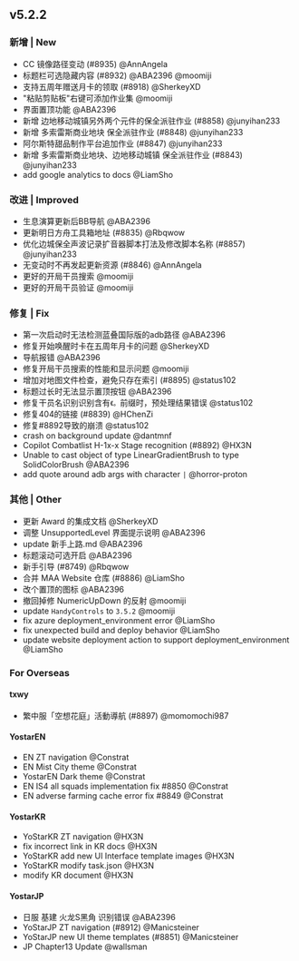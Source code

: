 ## v5.2.2

### 新增 | New

* CC 镜像路径变动 (#8935) @AnnAngela
* 标题栏可选隐藏内容 (#8932) @ABA2396 @moomiji
* 支持五周年赠送月卡的领取 (#8918) @SherkeyXD
* "粘贴剪贴板"右键可添加作业集 @moomiji
* 界面置顶功能 @ABA2396
* 新增 边地移动城镇另外两个元件的保全派驻作业 (#8858) @junyihan233
* 新增 多索雷斯商业地块 保全派驻作业 (#8848) @junyihan233
* 阿尔斯特甜品制作平台追加作业 (#8847) @junyihan233
* 新增 多索雷斯商业地块、边地移动城镇 保全派驻作业 (#8843) @junyihan233
* add google analytics to docs @LiamSho

### 改进 | Improved

* 生息演算更新后BB导航 @ABA2396
* 更新明日方舟工具箱地址 (#8835) @Rbqwow
* 优化边城保全声波记录扩音器脚本打法及修改脚本名称 (#8857) @junyihan233
* 无变动时不再发起更新资源 (#8846) @AnnAngela
* 更好的开局干员搜索 @moomiji
* 更好的开局干员验证 @moomiji

### 修复 | Fix

* 第一次启动时无法检测蓝叠国际版的adb路径 @ABA2396
* 修复开始唤醒时卡在五周年月卡的问题 @SherkeyXD
* 导航报错 @ABA2396
* 修复开局干员搜索的性能和显示问题 @moomiji
* 增加对地图文件检查，避免只存在索引 (#8895) @status102
* 标题过长时无法显示置顶按钮 @ABA2396
* 修复干员名识别识别含有`《。`前缀时，预处理结果错误 @status102
* 修复404的链接 (#8839) @HChenZi
* 修复#8892导致的崩溃 @status102
* crash on background update @dantmnf
* Copilot Combatlist H-1x-x Stage recognition (#8892) @HX3N
* Unable to cast object of type LinearGradientBrush to type SolidColorBrush @ABA2396
* add quote around adb args with character `|` @horror-proton

### 其他 | Other

* 更新 Award 的集成文档 @SherkeyXD
* 调整 UnsupportedLevel 界面提示说明 @ABA2396
* update 新手上路.md @ABA2396
* 标题滚动可选开启 @ABA2396
* 新手引导 (#8749) @Rbqwow
* 合并 MAA Website 仓库 (#8886) @LiamSho
* 改个置顶的图标 @ABA2396
* 撤回掉修 NumericUpDown 的反射 @moomiji
* update `HandyControls` to `3.5.2` @moomiji
* fix azure deployment_environment error @LiamSho
* fix unexpected build and deploy behavior @LiamSho
* update website deployment action to support deployment_environment @LiamSho

### For Overseas

#### txwy

* 繁中服「空想花庭」活動導航 (#8897) @momomochi987

#### YostarEN

* EN ZT navigation @Constrat
* EN Mist City theme @Constrat
* YostarEN Dark theme @Constrat
* EN IS4 all squads implementation fix #8850 @Constrat
* EN adverse farming cache error fix #8849 @Constrat

#### YostarKR

* YoStarKR ZT navigation @HX3N
* fix incorrect link in KR docs @HX3N
* YoStarKR add new UI Interface template images @HX3N
* YoStarKR modify task.json @HX3N
* modify KR document @HX3N

#### YostarJP

* 日服 基建 火龙S黑角 识别错误 @ABA2396
* YoStarJP ZT navigation (#8912) @Manicsteiner
* YoStarJP new UI theme templates (#8851) @Manicsteiner
* JP Chapter13 Update @wallsman
